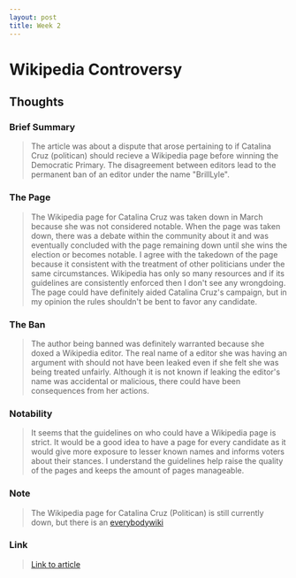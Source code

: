 ```yaml
---
layout: post
title: Week 2
---
```


# Wikipedia Controversy

## Thoughts

### Brief Summary
> The article was about a dispute that arose pertaining to if Catalina Cruz (politican) should recieve a Wikipedia page before winning the Democratic Primary. The disagreement between editors lead to the permanent ban of an editor under the name "BrillLyle".

### The Page
> The Wikipedia page for Catalina Cruz was taken down in March because she was not considered notable. When the page was taken down, there was a debate within the community about it and was eventually concluded with the page remaining down until she wins the election or becomes notable. I agree with the takedown of the page because it consistent with the treatment of other politicians under the same circumstances. Wikipedia has only so many resources and if its guidelines are consistently enforced then I don't see any wrongdoing. The page could have definitely aided Catalina Cruz's campaign, but in my opinion the rules shouldn't be bent to favor any candidate.

### The Ban
> The author being banned was definitely warranted because she doxed a Wikipedia editor. The real name of a editor she was having an argument with should not have been leaked even if she felt she was being treated unfairly. Although it is not known if leaking the editor's name was accidental or malicious, there could have been consequences from her actions. 
  
### Notability
> It seems that the guidelines on who could have a Wikipedia page is strict. It would be a good idea to have a page for every candidate as it would give more exposure to lesser known names and informs voters about their stances. I understand the guidelines help raise the quality of the pages and keeps the amount of pages manageable. 

### Note
> The Wikipedia page for Catalina Cruz (Politican) is still currently down, but there is an [everybodywiki](https://en.everybodywiki.com/Catalina_Cruz_(politician))

### Link 
> [Link to article](https://qz.com/1352568/running-for-office-is-hard-when-you-have-a-porn-stars-name-this-makes-it-worse/)


